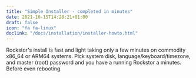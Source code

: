 ```yaml
---
title: "Simple Installer - completed in minutes"
date: 2021-10-15T14:28:21+01:00
draft: false
icon: "fa fa-linux"
doclink: "/docs/installation/installer-howto.html"
---
```


Rockstor's install is fast and light taking only a few minutes on commodity x86_64 or ARM64 systems.
Pick system disk, language/keyboard/timezone, and master (root) password and you have a running Rockstor a minutes.
Before even rebooting.
